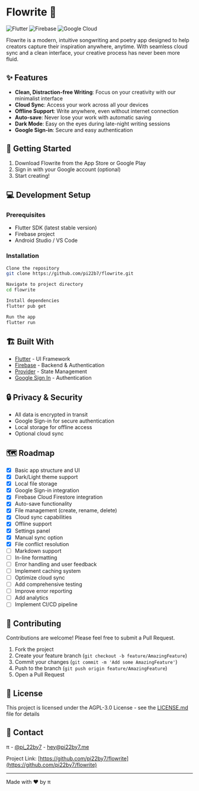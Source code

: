 # Flowrite 📝

![Flutter](https://img.shields.io/badge/Flutter-%2302569B.svg?style=for-the-badge&logo=Flutter&logoColor=white)
![Firebase](https://img.shields.io/badge/firebase-%23039BE5.svg?style=for-the-badge&logo=firebase)
![Google Cloud](https://img.shields.io/badge/GoogleCloud-%234285F4.svg?style=for-the-badge&logo=google-cloud&logoColor=white)

Flowrite is a modern, intuitive songwriting and poetry app designed to help creators capture their inspiration anywhere, anytime. With seamless cloud sync and a clean interface, your creative process has never been more fluid.

## ✨ Features

- **Clean, Distraction-free Writing**: Focus on your creativity with our minimalist interface
- **Cloud Sync**: Access your work across all your devices
- **Offline Support**: Write anywhere, even without internet connection
- **Auto-save**: Never lose your work with automatic saving
- **Dark Mode**: Easy on the eyes during late-night writing sessions
- **Google Sign-in**: Secure and easy authentication

## 🚀 Getting Started

1. Download Flowrite from the App Store or Google Play
2. Sign in with your Google account (optional)
3. Start creating!

## 💻 Development Setup

### Prerequisites
- Flutter SDK (latest stable version)
- Firebase project
- Android Studio / VS Code

### Installation
```bash
Clone the repository
git clone https://github.com/pi22b7/flowrite.git

Navigate to project directory
cd flowrite

Install dependencies
flutter pub get

Run the app
flutter run
```


## 🏗️ Built With

- [Flutter](https://flutter.dev/) - UI Framework
- [Firebase](https://firebase.google.com/) - Backend & Authentication
- [Provider](https://pub.dev/packages/provider) - State Management
- [Google Sign In](https://pub.dev/packages/google_sign_in) - Authentication


## 🔒 Privacy & Security

- All data is encrypted in transit
- Google Sign-in for secure authentication
- Local storage for offline access
- Optional cloud sync

## 🗺️ Roadmap

- [x] Basic app structure and UI
- [x] Dark/Light theme support
- [x] Local file storage
- [x] Google Sign-in integration
- [x] Firebase Cloud Firestore integration
- [x] Auto-save functionality
- [x] File management (create, rename, delete)
- [x] Cloud sync capabilities
- [x] Offline support
- [x] Settings panel
- [x] Manual sync option
- [x] File conflict resolution
- [ ] Markdown support
- [ ] In-line formatting
- [ ] Error handling and user feedback
- [ ] Implement caching system
- [ ] Optimize cloud sync
- [ ] Add comprehensive testing
- [ ] Improve error reporting
- [ ] Add analytics
- [ ] Implement CI/CD pipeline

## 🤝 Contributing

Contributions are welcome! Please feel free to submit a Pull Request.

1. Fork the project
2. Create your feature branch (`git checkout -b feature/AmazingFeature`)
3. Commit your changes (`git commit -m 'Add some AmazingFeature'`)
4. Push to the branch (`git push origin feature/AmazingFeature`)
5. Open a Pull Request

## 📄 License

This project is licensed under the AGPL-3.0 License - see the [LICENSE.md](LICENSE) file for details

## 📧 Contact

π - [@pi_22by7](https://www.threads.net/@pi_22by7) - hey@pi22by7.me

Project Link: [https://github.com/pi22by7/flowrite](https://github.com/pi22by7/flowrite)

---

Made with ❤️ by π
